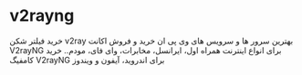 # v2rayng
خرید فیلتر شکن v2ray بهترین سرور ها و سرویس های وی پی ان خرید و فروش اکانت V2rayNG برای انواع اینترنت همراه اول، ایرانسل، مخابرات، وای فای، مودم.. خرید کامفیگ V2rayNG برای اندروید، آیفون و ویندوز
